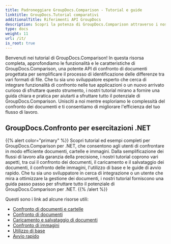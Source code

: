 ```yaml
---
title: Padroneggiare GroupDocs.Comparison - Tutorial e guide
linktitle: GroupDocs.Tutorial comparativi
additionalTitle: Riferimenti API GroupDocs
description: Scopri la potenza di GroupDocs.Comparison attraverso i nostri tutorial! Impara a integrare e utilizzare questa API per un confronto efficiente dei documenti.
type: docs
weight: 11
url: /it/
is_root: true
---
```


Benvenuti nei tutorial di GroupDocs.Comparison! In questa risorsa completa, approfondiamo le funzionalità e le caratteristiche di GroupDocs.Comparison, una potente API di confronto di documenti progettata per semplificare il processo di identificazione delle differenze tra vari formati di file. Che tu sia uno sviluppatore esperto che cerca di integrare funzionalità di confronto nelle tue applicazioni o un nuovo arrivato curioso di sfruttare questo strumento, i nostri tutorial mirano a fornire una guida chiara e pratica per aiutarti a sfruttare tutto il potenziale di GroupDocs.Comparison. Unisciti a noi mentre esploriamo le complessità del confronto dei documenti e ti consentiamo di migliorare l'efficienza del tuo flusso di lavoro.

## GroupDocs.Confronto per esercitazioni .NET
{{% alert color="primary" %}}
Scopri tutorial ed esempi completi per GroupDocs.Comparison per .NET, che consentono agli utenti di confrontare in modo efficiente documenti, cartelle e immagini. Dalla semplificazione dei flussi di lavoro alla garanzia della precisione, i nostri tutorial coprono vari aspetti, tra cui il confronto dei documenti, il caricamento e il salvataggio dei documenti, il confronto delle immagini, l'utilizzo di base e le guide di avvio rapido. Che tu sia uno sviluppatore in cerca di integrazione o un utente che mira a ottimizzare la gestione dei documenti, i nostri tutorial forniscono una guida passo passo per sfruttare tutto il potenziale di GroupDocs.Comparison per .NET.
{{% /alert %}}

Questi sono i link ad alcune risorse utili:
 
- [Confronto di documenti e cartelle](./net/documents-and-folder-comparison/)
- [Confronto di documenti](./net/document-comparison/)
- [Caricamento e salvataggio di documenti](./net/loading-and-saving-documents/)
- [Confronto di immagini](./net/image-comparison/)
- [Utilizzo di base](./net/basic-usage/)
- [Avvio rapido](./net/quick-start/)

